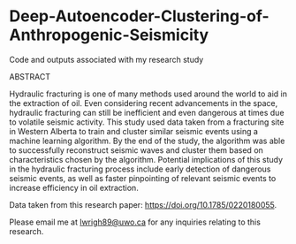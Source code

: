# Deep-Autoencoder-Clustering-of-Anthropogenic-Seismicity
Code and outputs associated with my research study

ABSTRACT

Hydraulic fracturing is one of many methods used around the world to aid in the extraction of oil. Even considering recent advancements in the space, hydraulic fracturing can still be inefficient and even dangerous at times due to volatile seismic activity. This study used data taken from a fracturing site in Western Alberta to train and cluster similar seismic events using a machine learning algorithm. By the end of the study, the algorithm was able to successfully reconstruct seismic waves and cluster them based on characteristics chosen by the algorithm. Potential implications of this study in the hydraulic fracturing process include early detection of dangerous seismic events, as well as faster pinpointing of relevant seismic events to increase efficiency in oil extraction.

Data taken from this research paper: https://doi.org/10.1785/0220180055.

Please email me at lwrigh89@uwo.ca for any inquiries relating to this research.
